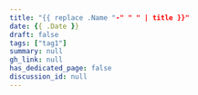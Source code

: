 ```yaml
---
title: "{{ replace .Name "-" " " | title }}"
date: {{ .Date }}
draft: false
tags: ["tag1"]
summary: null
gh_link: null
has_dedicated_page: false
discussion_id: null
---
```


